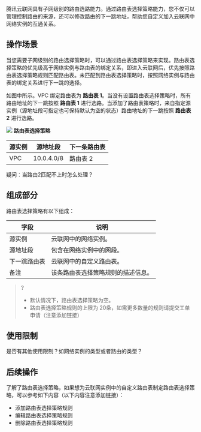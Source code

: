 ﻿腾讯云联网具有子网级别的路由选路能力。通过路由表选择策略能力，您不仅可以管理控制路由的来源，还可以修改路由的下一跳地址，帮助您自定义加入云联网中网络实例的互通关系。
## 操作场景
当您需要子网级别的路由选择策略时，可以通过路由表选择策略来实现。路由表选择策略的优先级高于网络实例与路由表的绑定关系，即进入云联网后，优先按照路由表选择策略规则匹配路由表。未匹配到路由表选择策略时，按照网络实例与路由表的绑定关系进行下一跳的选择。

如图中所示。VPC 绑定路由表为 **路由表 1**。当没有设置路由表选择策略时，所有路由地址的下一跳按照 **路由表 1** 进行选路。当添加了路由表策略时，来自指定源实例（源地址段可指定也可保持默认为空的状态）路由地址的下一跳按照 **路由表 2** 进行选路。

![](https://main.qcloudimg.com/raw/ad32c5dcac616fd64a9f1e90a0c0d049.png)
**路由表选择策略**

| 源实例 | 源地址段 | 下一条路由表 |
|---------|---------|---------|
| VPC  | 10.0.4.0/8 | 路由表 2  |


疑问：当路由2匹配不上时怎么处理？
## 组成部分
路由表选择策略有以下组成：

| 字段 | 说明 |
|---------|---------|
| 源实例 |云联网中的网络实例。 |
| 源地址段 | 包含在网络实例中的网段。 |
| 下一跳路由表 | 云联网中的自定义路由表。 |
| 备注 | 该条路由表选择策略规则的描述信息。 | 

>?
>- 默认情况下，路由表选择策略为空。
>- 路由表选择策略规则的上限为 20条，如需更多数量的规则请提交工单申请（注意添加链接）
>

## 使用限制
是否有其他使用限制？如网络实例的类型或者路由的类型？
## 后续操作
了解了路由表选择策略，如果想为云联网实例中的自定义路由表制定路由表选择策略，可以参考如下内容（以下内容注意添加链接）：
- 添加路由表选择策略规则
- 编辑路由表选择策略规则
- 删除路由表选择策略规则

